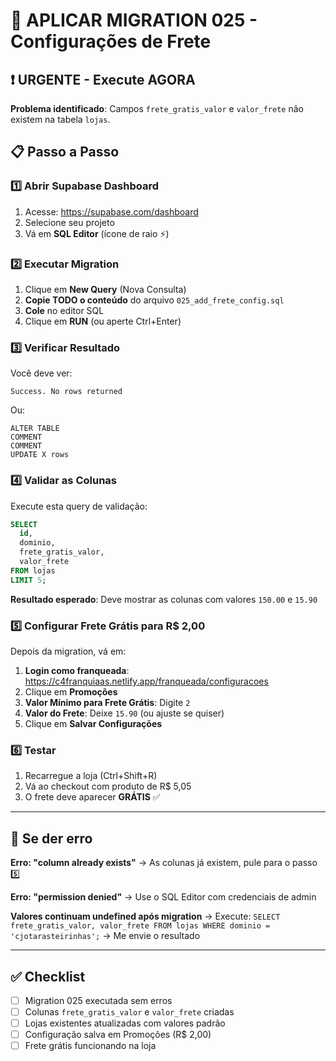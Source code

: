 # 🚀 APLICAR MIGRATION 025 - Configurações de Frete

## ❗ URGENTE - Execute AGORA

**Problema identificado**: Campos `frete_gratis_valor` e `valor_frete` não existem na tabela `lojas`.

## 📋 Passo a Passo

### 1️⃣ Abrir Supabase Dashboard

1. Acesse: https://supabase.com/dashboard
2. Selecione seu projeto
3. Vá em **SQL Editor** (ícone de raio ⚡)

### 2️⃣ Executar Migration

1. Clique em **New Query** (Nova Consulta)
2. **Copie TODO o conteúdo** do arquivo `025_add_frete_config.sql`
3. **Cole** no editor SQL
4. Clique em **RUN** (ou aperte Ctrl+Enter)

### 3️⃣ Verificar Resultado

Você deve ver:

```
Success. No rows returned
```

Ou:

```
ALTER TABLE
COMMENT
COMMENT  
UPDATE X rows
```

### 4️⃣ Validar as Colunas

Execute esta query de validação:

```sql
SELECT 
  id,
  dominio,
  frete_gratis_valor,
  valor_frete
FROM lojas
LIMIT 5;
```

**Resultado esperado**: Deve mostrar as colunas com valores `150.00` e `15.90`

### 5️⃣ Configurar Frete Grátis para R$ 2,00

Depois da migration, vá em:

1. **Login como franqueada**: https://c4franquiaas.netlify.app/franqueada/configuracoes
2. Clique em **Promoções**
3. **Valor Mínimo para Frete Grátis**: Digite `2`
4. **Valor do Frete**: Deixe `15.90` (ou ajuste se quiser)
5. Clique em **Salvar Configurações**

### 6️⃣ Testar

1. Recarregue a loja (Ctrl+Shift+R)
2. Vá ao checkout com produto de R$ 5,05
3. O frete deve aparecer **GRÁTIS** ✅

---

## 🐛 Se der erro

**Erro: "column already exists"**
→ As colunas já existem, pule para o passo 5️⃣

**Erro: "permission denied"**
→ Use o SQL Editor com credenciais de admin

**Valores continuam undefined após migration**
→ Execute: `SELECT frete_gratis_valor, valor_frete FROM lojas WHERE dominio = 'cjotarasteirinhas';`
→ Me envie o resultado

---

## ✅ Checklist

- [ ] Migration 025 executada sem erros
- [ ] Colunas `frete_gratis_valor` e `valor_frete` criadas
- [ ] Lojas existentes atualizadas com valores padrão
- [ ] Configuração salva em Promoções (R$ 2,00)
- [ ] Frete grátis funcionando na loja
